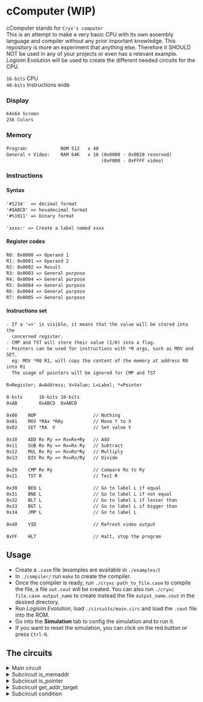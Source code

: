 # cComputer (WIP)
cComputer stands for `Cryx's computer`</br>
This is an attempt to make a very basic CPU with its own assembly language and compiler without any prior important knowledge. This repository is more an experiment that anything else. Therefore it SHOULD NOT be used in any of your projects or even has a relevant example. Logisim Evolution will be used to create the different needed circuits for the CPU.


`16-bits` CPU </br>
`40-bits` Instructions wide

### Display
    64x64 Screen
    256 Colors

### Memory
    Program:            ROM 512   x 40
    General + Video:    RAM 64K   x 16 (0x0000 - 0x0020 reserved)
                                       (0xF000 - 0xFFFF video)


### Instructions

#### Syntax
    '#1234'  => decimal format
    '#$ABCD' => hexadecimal format
    '#%1011' => binary format

    'xxxx:' => Create a label named xxxx

#### Register codes
    R0: 0x0000 => Operand 1
    R1: 0x0001 => Operand 2
    R2: 0x0002 => Result
    R3: 0x0003 => General purpose
    R4: 0x0004 => General purpose
    R5: 0x0004 => General purpose
    R6: 0x0004 => General purpose
    R7: 0x0005 => General purpose

#### Instructions set
    - If a '=>' is visible, it means that the value will be stored into the
      concerned register.
    - CMP and TST will store their value (1/0) into a flag.
    - Pointers can be used for instructions with *R args, such as MOV and SET. 
      eg: MOV *R0 R1, will copy the content of the memory at address R0 into R1
      The usage of pointers will be ignored for CMP and TST

    R=Register; A=Address; V=Value; L=Label; *=Pointer

    8-bits      16-bits 16-bits
    0xAB        0xABCD  0xABCD

    0x00    NOP                     // Nothing
    0x01    MOV *RAx *RAy           // Move Y to X
    0x02    SET *RA  V              // Set value V

    0x10    ADD Rx Ry => Rx=Rx+Ry   // Add
    0x11    SUB Rx Ry => Rx=Rx-Ry   // Subtract
    0x12    MUL Rx Ry => Rx=Rx*Ry   // Multiply
    0x13    DIV Rx Ry => Rx=Rx/Ry   // Divide

    0x20    CMP Rx Ry               // Compare Rx to Ry
    0x21    TST R                   // Test R

    0x30    BEQ L                   // Go to label L if equal
    0x31    BNE L                   // Go to label L if not equal
    0x32    BLT L                   // Go to label L if lesser than
    0x33    BGT L                   // Go to label L if bigger than
    0x34    JMP L                   // Go to label L

    0x40    VID                     // Refresh video output

    0xFF    HLT                     // Halt, stop the program

## Usage
- Create a `.casm` file (examples are available in `./examples/`)
- In `./compiler/` run `make` to create the compiler.
- Once the compiler is ready, run `./cryxc path_to_file.casm` to compile the file, a file `out.cout` will be created.
You can also run `./cryxc file.casm output_name` to create instead the file `output_name.cout` in the desired directory.
- Run *Logisim Evolution*, load `./circuits/main.circ` and load the `.cout` file into the ROM.
- Go into the **Simulation** tab to config the simulation and to run it.
- If you want to reset the simulation, you can click on the red button or press `Ctrl-R`.

## The circuits
<details>
    <summary>Main circuit</summary>
    <img src="./circuits/images/main.png"/>
</details>
<details>
    <summary>Subcircuit is_memaddr</summary>
    <img src="./circuits/images/is_memaddr.png"/>
</details>
<details>
    <summary>Subcircuit is_pointer</summary>
    <img src="./circuits/images/is_pointer.png"/>
</details>
<details>
    <summary>Subcircuit get_addr_target</summary>
    <img src="./circuits/images/get_addr_target.png"/>
</details>
<details>
    <summary>Subcircuit condition</summary>
    <img src="./circuits/images/condition.png"/>
</details>
